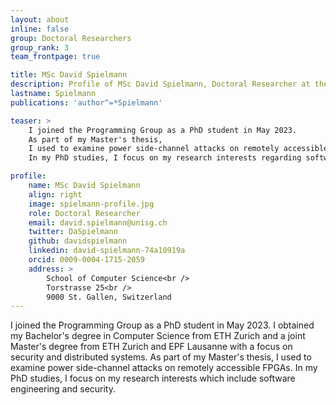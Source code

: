 ```yaml
---
layout: about
inline: false
group: Doctoral Researchers
group_rank: 3
team_frontpage: true

title: MSc David Spielmann
description: Profile of MSc David Spielmann, Doctoral Researcher at the Programming Group.
lastname: Spielmann
publications: 'author^=*Spielmann'

teaser: >
    I joined the Programming Group as a PhD student in May 2023.
    As part of my Master's thesis,
    I used to examine power side-channel attacks on remotely accessible FPGAs.
    In my PhD studies, I focus on my research interests regarding software engineering and security.

profile:
    name: MSc David Spielmann
    align: right
    image: spielmann-profile.jpg
    role: Doctoral Researcher
    email: david.spielmann@unisg.ch
    twitter: DaSpielmann
    github: davidspielmann
    linkedin: david-spielmann-74a10919a
    orcid: 0009-0004-1715-2059
    address: >
        School of Computer Science<br />
        Torstrasse 25<br />
        9000 St. Gallen, Switzerland
---
```


I joined the Programming Group as a PhD student in May 2023.
I obtained my Bachelor's degree in Computer Science from ETH Zurich and a joint Master's degree from ETH Zurich and EPF Lausanne with a focus on security and distributed systems.
As part of my Master's thesis,
I used to examine power side-channel attacks on remotely accessible FPGAs.
In my PhD studies, I focus on my research interests which include software engineering and security.